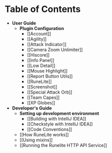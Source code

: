 # Table of Contents
* **User Guide**
  * **Plugin Configuration**
    * [[Account]]
    * [[Agility]]
    * [[Attack Indicator]]
    * [[Camera Zoom Unlimiter]]
    * [[Hiscore]]
    * [[Info Panel]]
    * [[Low Detail]]
    * [[Mouse Highlight]]
    * [[Report Button Utils]]
    * [[RuneLite]]
    * [[Screenshot]]
    * [[Special Attack Orb]]
    * [[Team Capes]]
    * [[XP Globes]]
* **Developer's Guide**
  * **Setting up development environment**
    * [[Building with IntelliJ IDEA]]
    * [[Checkstyle with IntelliJ IDEA]]
    * [[Code Conventions]]
  * [[How RuneLite works]]
  * [[Using mixins]]
  * [[Running the Runelite HTTP API Service]]